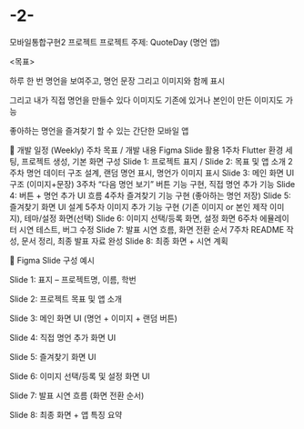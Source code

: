 # -2-
모바일통합구현2 프로젝트
프로젝트 주제: QuoteDay (명언 앱)

<목표>

하루 한 번 명언을 보여주고, 명언 문장 그리고 이미지와 함께 표시

그리고 내가 직접 명언을 만들수 있다 이미지도 기존에 있거나 본인이 만든 이미지도 가능

좋아하는 명언을 즐겨찾기 할 수 있는 간단한 모바일 앱

🔹 개발 일정 (Weekly)
주차	목표 / 개발 내용	Figma Slide 활용
1주차	Flutter 환경 세팅, 프로젝트 생성, 기본 화면 구성	Slide 1: 프로젝트 표지 / Slide 2: 목표 및 앱 소개
2주차	명언 데이터 구조 설계, 랜덤 명언 표시, 명언가 이미지 표시	Slide 3: 메인 화면 UI 구조 (이미지+문장)
3주차	“다음 명언 보기” 버튼 기능 구현, 직접 명언 추가 기능	Slide 4: 버튼 + 명언 추가 UI 흐름
4주차	즐겨찾기 기능 구현 (좋아하는 명언 저장)	Slide 5: 즐겨찾기 화면 UI 설계
5주차	이미지 추가 기능 구현 (기존 이미지 or 본인 제작 이미지), 테마/설정 화면(선택)	Slide 6: 이미지 선택/등록 화면, 설정 화면
6주차	에뮬레이터 시연 테스트, 버그 수정	Slide 7: 발표 시연 흐름, 화면 전환 순서
7주차	README 작성, 문서 정리, 최종 발표 자료 완성	Slide 8: 최종 화면 + 시연 계획


🔹 Figma Slide 구성 예시

Slide 1: 표지 – 프로젝트명, 이름, 학번

Slide 2: 프로젝트 목표 및 앱 소개

Slide 3: 메인 화면 UI (명언 + 이미지 + 랜덤 버튼)

Slide 4: 직접 명언 추가 화면 UI

Slide 5: 즐겨찾기 화면 UI

Slide 6: 이미지 선택/등록 및 설정 화면 UI

Slide 7: 발표 시연 흐름 (화면 전환 순서)

Slide 8: 최종 화면 + 앱 특징 요약














